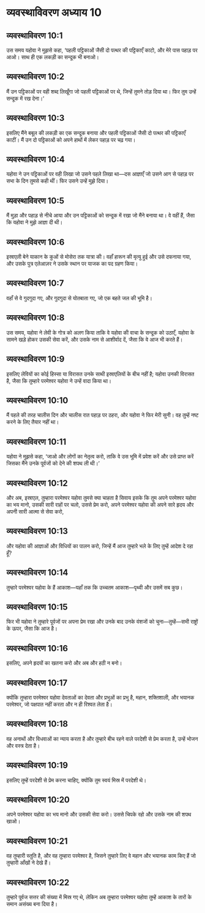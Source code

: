 # व्यवस्थाविवरण अध्याय 10

## व्यवस्थाविवरण 10:1
उस समय यहोवा ने मुझसे कहा, ‘पहली पट्टिकाओं जैसी दो पत्थर की पट्टिकाएँ काटो, और मेरे पास पहाड़ पर आओ। साथ ही एक लकड़ी का सन्दूक भी बनाओ।

## व्यवस्थाविवरण 10:2
मैं उन पट्टिकाओं पर वही शब्द लिखूँगा जो पहली पट्टिकाओं पर थे, जिन्हें तुमने तोड़ दिया था। फिर तुम उन्हें सन्दूक में रख देना।’

## व्यवस्थाविवरण 10:3
इसलिए मैंने बबूल की लकड़ी का एक सन्दूक बनाया और पहली पट्टिकाओं जैसी दो पत्थर की पट्टिकाएँ काटीं। मैं उन दो पट्टिकाओं को अपने हाथों में लेकर पहाड़ पर चढ़ गया।

## व्यवस्थाविवरण 10:4
यहोवा ने उन पट्टिकाओं पर वही लिखा जो उसने पहले लिखा था—दस आज्ञाएँ जो उसने आग से पहाड़ पर सभा के दिन तुमसे कही थीं। फिर उसने उन्हें मुझे दिया।

## व्यवस्थाविवरण 10:5
मैं मुड़ा और पहाड़ से नीचे आया और उन पट्टिकाओं को सन्दूक में रखा जो मैंने बनाया था। वे वहीं हैं, जैसा कि यहोवा ने मुझे आज्ञा दी थी।

## व्यवस्थाविवरण 10:6
इस्राएली बेने याकान के कुओं से मोसेरा तक यात्रा की। वहाँ हारून की मृत्यु हुई और उसे दफनाया गया, और उसके पुत्र एलेआज़र ने उसके स्थान पर याजक का पद ग्रहण किया।

## व्यवस्थाविवरण 10:7
वहाँ से वे गुदगुदा गए, और गुदगुदा से योतबाता गए, जो एक बहते जल की भूमि है।

## व्यवस्थाविवरण 10:8
उस समय, यहोवा ने लेवी के गोत्र को अलग किया ताकि वे यहोवा की वाचा के सन्दूक को उठाएँ, यहोवा के सामने खड़े होकर उसकी सेवा करें, और उसके नाम से आशीर्वाद दें, जैसा कि वे आज भी करते हैं।

## व्यवस्थाविवरण 10:9
इसलिए लेवियों का कोई हिस्सा या विरासत उनके साथी इस्राएलियों के बीच नहीं है; यहोवा उनकी विरासत है, जैसा कि तुम्हारे परमेश्वर यहोवा ने उन्हें वादा किया था।

## व्यवस्थाविवरण 10:10
मैं पहले की तरह चालीस दिन और चालीस रात पहाड़ पर ठहरा, और यहोवा ने फिर मेरी सुनी। वह तुम्हें नष्ट करने के लिए तैयार नहीं था।

## व्यवस्थाविवरण 10:11
यहोवा ने मुझसे कहा, ‘जाओ और लोगों का नेतृत्व करो, ताकि वे उस भूमि में प्रवेश करें और उसे प्राप्त करें जिसका मैंने उनके पूर्वजों को देने की शपथ ली थी।’

## व्यवस्थाविवरण 10:12
और अब, इस्राएल, तुम्हारा परमेश्वर यहोवा तुमसे क्या चाहता है सिवाय इसके कि तुम अपने परमेश्वर यहोवा का भय मानो, उसकी सारी राहों पर चलो, उससे प्रेम करो, अपने परमेश्वर यहोवा की अपने सारे हृदय और अपनी सारी आत्मा से सेवा करो,

## व्यवस्थाविवरण 10:13
और यहोवा की आज्ञाओं और विधियों का पालन करो, जिन्हें मैं आज तुम्हारे भले के लिए तुम्हें आदेश दे रहा हूँ?

## व्यवस्थाविवरण 10:14
तुम्हारे परमेश्वर यहोवा के हैं आकाश—यहाँ तक कि उच्चतम आकाश—पृथ्वी और उसमें सब कुछ।

## व्यवस्थाविवरण 10:15
फिर भी यहोवा ने तुम्हारे पूर्वजों पर अपना प्रेम रखा और उनके बाद उनके वंशजों को चुना—तुम्हें—सभी राष्ट्रों के ऊपर, जैसा कि आज है।

## व्यवस्थाविवरण 10:16
इसलिए, अपने हृदयों का खतना करो और अब और हठी न बनो।

## व्यवस्थाविवरण 10:17
क्योंकि तुम्हारा परमेश्वर यहोवा देवताओं का देवता और प्रभुओं का प्रभु है, महान, शक्तिशाली, और भयानक परमेश्वर, जो पक्षपात नहीं करता और न ही रिश्वत लेता है।

## व्यवस्थाविवरण 10:18
वह अनाथों और विधवाओं का न्याय करता है और तुम्हारे बीच रहने वाले परदेशी से प्रेम करता है, उन्हें भोजन और वस्त्र देता है।

## व्यवस्थाविवरण 10:19
इसलिए तुम्हें परदेशी से प्रेम करना चाहिए, क्योंकि तुम स्वयं मिस्र में परदेशी थे।

## व्यवस्थाविवरण 10:20
अपने परमेश्वर यहोवा का भय मानो और उसकी सेवा करो। उससे चिपके रहो और उसके नाम की शपथ खाओ।

## व्यवस्थाविवरण 10:21
वह तुम्हारी स्तुति है, और वह तुम्हारा परमेश्वर है, जिसने तुम्हारे लिए वे महान और भयानक काम किए हैं जो तुम्हारी आँखों ने देखे हैं।

## व्यवस्थाविवरण 10:22
तुम्हारे पूर्वज सत्तर की संख्या में मिस्र गए थे, लेकिन अब तुम्हारा परमेश्वर यहोवा तुम्हें आकाश के तारों के समान असंख्य बना दिया है।
